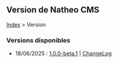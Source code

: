 ## Version de Natheo CMS

[Index](../index.md) > Version

### Versions disponibles

* 18/06/2025 : [1.0.0-beta.1](https://github.com/counteraccro/natheo/tree/v1.0.0-beta.1) | [ChangeLog ](https://github.com/counteraccro/natheo/releases/tag/v1.0.0-beta.1)
